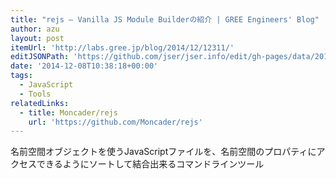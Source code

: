 ```yaml
---
title: "rejs – Vanilla JS Module Builderの紹介 | GREE Engineers' Blog"
author: azu
layout: post
itemUrl: 'http://labs.gree.jp/blog/2014/12/12311/'
editJSONPath: 'https://github.com/jser/jser.info/edit/gh-pages/data/2014/12/index.json'
date: '2014-12-08T10:38:18+00:00'
tags:
  - JavaScript
  - Tools
relatedLinks:
  - title: Moncader/rejs
    url: 'https://github.com/Moncader/rejs'
---
```

名前空間オブジェクトを使うJavaScriptファイルを、名前空間のプロパティにアクセスできるようにソートして結合出来るコマンドラインツール
